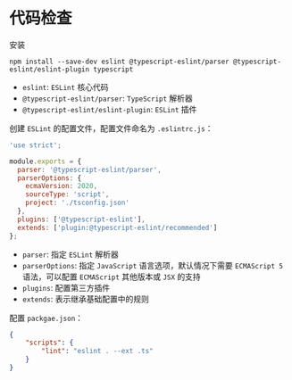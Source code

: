 # 代码检查

安装

```shell
npm install --save-dev eslint @typescript-eslint/parser @typescript-eslint/eslint-plugin typescript
```

- `eslint`: `ESLint` 核心代码
- `@typescript-eslint/parser`: `TypeScript` 解析器
- `@typescript-eslint/eslint-plugin`: `ESLint` 插件

创建 `ESLint` 的配置文件，配置文件命名为 `.eslintrc.js`：

```javascript
'use strict';

module.exports = {
  parser: '@typescript-eslint/parser',
  parserOptions: {
    ecmaVersion: 2020,
    sourceType: 'script',
    project: './tsconfig.json'
  },
  plugins: ['@typescript-eslint'],
  extends: ['plugin:@typescript-eslint/recommended']
};
```

- `parser`: 指定 `ESLint` 解析器
- `parserOptions`: 指定 `JavaScript` 语言选项，默认情况下需要 `ECMAScript 5` 语法，可以配置 `ECMAScript` 其他版本或 `JSX` 的支持
- `plugins`: 配置第三方插件
- `extends`: 表示继承基础配置中的规则

配置 `packgae.json`：

```json
{
    "scripts": {
        "lint": "eslint . --ext .ts"
    }
}
```